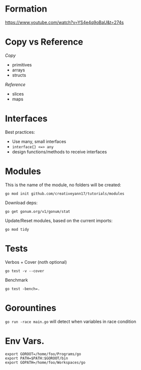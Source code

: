 # Formation
https://www.youtube.com/watch?v=YS4e4q9oBaU&t=274s

# Copy vs Reference

*Copy*
- primitives
- arrays
- structs

*Reference*
- slices
- maps

# Interfaces

Best practices:
- Use many, small interfaces
- `interface{} <=> any`
- design functions/methods to receive interfaces

# Modules
This is the name of the module, no folders will be created:
```
go mod init github.com/creativeyann17/tutorials/modules
```
Download deps:
```
go get gonum.org/v1/gonum/stat 
```
Update/Reset modules, based on the current imports:
```
go mod tidy
```

# Tests
Verbos + Cover (noth optional)
```
go test -v --cover
```
Benchmark
```
go test -bench=.
```

# Gorountines

`go run -race main.go` will detect when variables in race condition

# Env Vars.
```
export GOROOT=/home/foo/Programs/go
export PATH=$PATH:$GOROOT/bin
export GOPATH=/home/foo/Workspaces/go
```